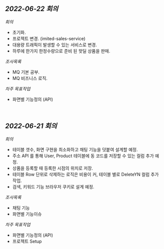 _2022-06-22 회의_
---
_회의_
- 초기화.
- 프로젝트 변경. (imited-sales-service)
- 대용량 트래픽이 발생할 수 있는 서비스로 변경.
- 하루에 한가지 한정수량으로 준비 된 핫딜 상품을 판매.

_조사목록_
- MQ 기본 공부.
- MQ 비즈니스 로직.

_차주 목표작업_
- 화면별 기능정의 (API)

<br/>

_2022-06-21 회의_
---
_회의_
- 테이블 갯수, 화면 구현을 최소화하고 채팅 기능을 덧붙여 설계할 예정.
- 주소 API 를 통해 User, Product 테이블에 동 코드를 저장할 수 있는 컬럼 추가 예정.
- 상품을 등록할 때 등록한 시점의 위치로 저장.
- 테이블 Row 단위로 삭제하는 로직은 비용이 커, 테이블 별로 DeleteYN 컬럼 추가 작업.
- 검색, 키워드 기능 브라우저 쿠키로 설계 예정.

_조사목록_
- 채팅 기능
- 화면별 기능이슈

_차주 목표작업_
- 화면별 기능정의 (API)
- 프로젝트 Setup

